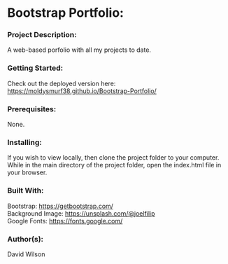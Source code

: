 # **Bootstrap Portfolio:**

### **Project Description:**

A web-based porfolio with all my projects to date.

### **Getting Started:**

Check out the deployed version here: https://moldysmurf38.github.io/Bootstrap-Portfolio/

### **Prerequisites:**

None.

### **Installing:**

If you wish to view locally, then clone the project folder to your computer. While in the main directory of the project folder, open the index.html file in your browser.

### **Built With:**

Bootstrap: https://getbootstrap.com/ <br/>
Background Image: https://unsplash.com/@joelfilip <br/>
Google Fonts: https://fonts.google.com/

### **Author(s):**

David Wilson
